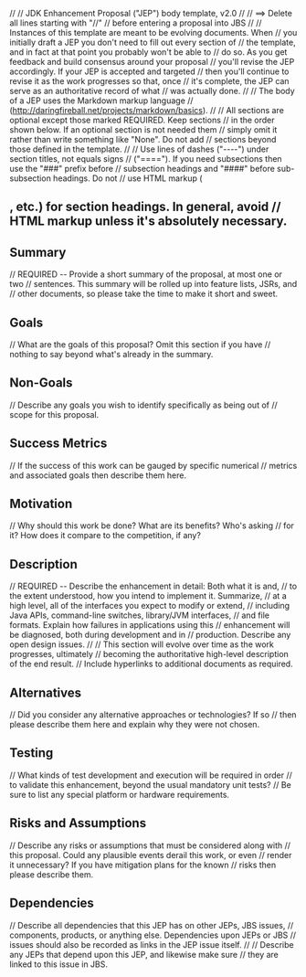 //
// JDK Enhancement Proposal ("JEP") body template, v2.0
//
// ==> Delete all lines starting with "//"
//     before entering a proposal into JBS
//
// Instances of this template are meant to be evolving documents.  When
// you initially draft a JEP you don't need to fill out every section of
// the template, and in fact at that point you probably won't be able to
// do so.  As you get feedback and build consensus around your proposal
// you'll revise the JEP accordingly.  If your JEP is accepted and targeted
// then you'll continue to revise it as the work progresses so that, once
// it's complete, the JEP can serve as an authoritative record of what
// was actually done.
//
// The body of a JEP uses the Markdown markup language
// (http://daringfireball.net/projects/markdown/basics).
//
// All sections are optional except those marked REQUIRED.  Keep sections
// in the order shown below.  If an optional section is not needed them
// simply omit it rather than write something like "None".  Do not add
// sections beyond those defined in the template.
//
// Use lines of dashes ("----") under section titles, not equals signs
// ("====").  If you need subsections then use the "###" prefix before
// subsection headings and "####" before sub-subsection headings.  Do not
// use HTML markup (<h2>, etc.) for section headings.  In general, avoid
// HTML markup unless it's absolutely necessary.

Summary
-------

// REQUIRED -- Provide a short summary of the proposal, at most one or two
// sentences.  This summary will be rolled up into feature lists, JSRs, and
// other documents, so please take the time to make it short and sweet.

Goals
-----

// What are the goals of this proposal?  Omit this section if you have
// nothing to say beyond what's already in the summary.

Non-Goals
---------

// Describe any goals you wish to identify specifically as being out of
// scope for this proposal.

Success Metrics
---------------

// If the success of this work can be gauged by specific numerical
// metrics and associated goals then describe them here.

Motivation
----------

// Why should this work be done?  What are its benefits?  Who's asking
// for it?  How does it compare to the competition, if any?

Description
-----------

// REQUIRED -- Describe the enhancement in detail: Both what it is and,
// to the extent understood, how you intend to implement it.  Summarize,
// at a high level, all of the interfaces you expect to modify or extend,
// including Java APIs, command-line switches, library/JVM interfaces,
// and file formats.  Explain how failures in applications using this
// enhancement will be diagnosed, both during development and in
// production.  Describe any open design issues.
//
// This section will evolve over time as the work progresses, ultimately
// becoming the authoritative high-level description of the end result.
// Include hyperlinks to additional documents as required.

Alternatives
------------

// Did you consider any alternative approaches or technologies?  If so
// then please describe them here and explain why they were not chosen.

Testing
-------

// What kinds of test development and execution will be required in order
// to validate this enhancement, beyond the usual mandatory unit tests?
// Be sure to list any special platform or hardware requirements.

Risks and Assumptions
---------------------

// Describe any risks or assumptions that must be considered along with
// this proposal.  Could any plausible events derail this work, or even
// render it unnecessary?  If you have mitigation plans for the known
// risks then please describe them.

Dependencies
-----------

// Describe all dependencies that this JEP has on other JEPs, JBS issues,
// components, products, or anything else.  Dependencies upon JEPs or JBS
// issues should also be recorded as links in the JEP issue itself.
//
// Describe any JEPs that depend upon this JEP, and likewise make sure
// they are linked to this issue in JBS.
